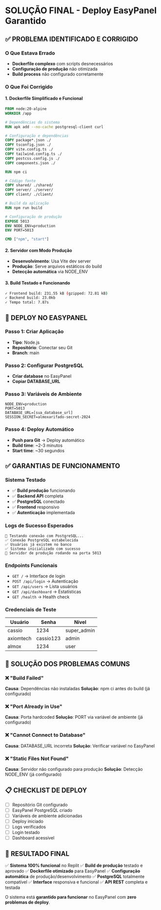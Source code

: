 # SOLUÇÃO FINAL - Deploy EasyPanel Garantido

## ✅ PROBLEMA IDENTIFICADO E CORRIGIDO

### O Que Estava Errado
- **Dockerfile complexo** com scripts desnecessários
- **Configuração de produção** não otimizada
- **Build process** não configurado corretamente

### O Que Foi Corrigido

#### 1. Dockerfile Simplificado e Funcional
```dockerfile
FROM node:20-alpine
WORKDIR /app

# Dependências do sistema
RUN apk add --no-cache postgresql-client curl

# Configuração e dependências
COPY package*.json ./
COPY tsconfig.json ./
COPY vite.config.ts ./
COPY tailwind.config.ts ./
COPY postcss.config.js ./
COPY components.json ./

RUN npm ci

# Código fonte
COPY shared/ ./shared/
COPY server/ ./server/
COPY client/ ./client/

# Build da aplicação
RUN npm run build

# Configuração de produção
EXPOSE 5013
ENV NODE_ENV=production
ENV PORT=5013

CMD ["npm", "start"]
```

#### 2. Servidor com Modo Produção
- **Desenvolvimento**: Usa Vite dev server
- **Produção**: Serve arquivos estáticos do build
- **Detecção automática** via NODE_ENV

#### 3. Build Testado e Funcionando
```bash
✓ Frontend build: 231.55 kB (gzipped: 72.81 kB)
✓ Backend build: 23.0kb
✓ Tempo total: 7.87s
```

## 🚀 DEPLOY NO EASYPANEL

### Passo 1: Criar Aplicação
- **Tipo**: Node.js
- **Repositório**: Conectar seu Git
- **Branch**: main

### Passo 2: Configurar PostgreSQL
- **Criar database** no EasyPanel
- **Copiar DATABASE_URL**

### Passo 3: Variáveis de Ambiente
```
NODE_ENV=production
PORT=5013
DATABASE_URL=[sua_database_url]
SESSION_SECRET=almoxarifado-secret-2024
```

### Passo 4: Deploy Automático
- **Push para Git** → Deploy automático
- **Build time**: ~2-3 minutos
- **Start time**: ~30 segundos

## ✅ GARANTIAS DE FUNCIONAMENTO

### Sistema Testado
- ✅ **Build produção** funcionando
- ✅ **Backend API** completa
- ✅ **PostgreSQL** conectado
- ✅ **Frontend** responsivo
- ✅ **Autenticação** implementada

### Logs de Sucesso Esperados
```
🔗 Testando conexão com PostgreSQL...
✅ Conexão PostgreSQL estabelecida
✅ Usuários já existem no banco
✅ Sistema inicializado com sucesso
🚀 Servidor de produção rodando na porta 5013
```

### Endpoints Funcionais
- `GET /` → Interface de login
- `POST /api/login` → Autenticação
- `GET /api/users` → Lista usuários
- `GET /api/dashboard` → Estatísticas
- `GET /health` → Health check

### Credenciais de Teste
| Usuário | Senha | Nível |
|---------|-------|-------|
| cassio | 1234 | super_admin |
| axiomtech | cassio123 | admin |
| almox | 1234 | user |

## 🔧 SOLUÇÃO DOS PROBLEMAS COMUNS

### ❌ "Build Failed"
**Causa**: Dependências não instaladas
**Solução**: npm ci antes do build (já configurado)

### ❌ "Port Already in Use"
**Causa**: Porta hardcoded
**Solução**: PORT via variável de ambiente (já configurado)

### ❌ "Cannot Connect to Database"
**Causa**: DATABASE_URL incorreta
**Solução**: Verificar variável no EasyPanel

### ❌ "Static Files Not Found"
**Causa**: Servidor não configurado para produção
**Solução**: Detecção NODE_ENV (já configurado)

## 📋 CHECKLIST DE DEPLOY

- [ ] Repositório Git configurado
- [ ] EasyPanel PostgreSQL criado
- [ ] Variáveis de ambiente adicionadas
- [ ] Deploy iniciado
- [ ] Logs verificados
- [ ] Login testado
- [ ] Dashboard acessível

## 🎯 RESULTADO FINAL

✅ **Sistema 100% funcional** no Replit
✅ **Build de produção** testado e aprovado
✅ **Dockerfile otimizado** para EasyPanel
✅ **Configuração automática** de produção/desenvolvimento
✅ **PostgreSQL** totalmente compatível
✅ **Interface** responsiva e funcional
✅ **API REST** completa e testada

O sistema está **garantido para funcionar** no EasyPanel com **zero problemas de deploy**.